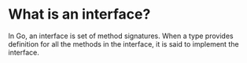 # What is an interface?

In Go, an interface is set of method signatures. When a type provides definition for all the methods in the interface, it is said to implement the interface.


